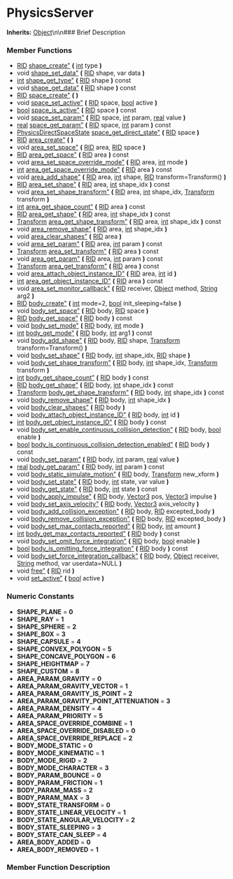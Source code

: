 #  PhysicsServer  
**Inherits:** [Object](class_object)\\n\\n###  Brief Description  

###  Member Functions 
  * [RID](class_rid) [shape_create"](#shape_create) **(** [int](class_int) type  **)**
  * void [shape_set_data"](#shape_set_data) **(** [RID](class_rid) shape, var data  **)**
  * [int](class_int) [shape_get_type"](#shape_get_type) **(** [RID](class_rid) shape  **)** const
  * void [shape_get_data"](#shape_get_data) **(** [RID](class_rid) shape  **)** const
  * [RID](class_rid) [space_create"](#space_create) **(** **)**
  * void [space_set_active"](#space_set_active) **(** [RID](class_rid) space, [bool](class_bool) active  **)**
  * [bool](class_bool) [space_is_active"](#space_is_active) **(** [RID](class_rid) space  **)** const
  * void [space_set_param"](#space_set_param) **(** [RID](class_rid) space, [int](class_int) param, [real](class_real) value  **)**
  * [real](class_real) [space_get_param"](#space_get_param) **(** [RID](class_rid) space, [int](class_int) param  **)** const
  * [PhysicsDirectSpaceState](class_physicsdirectspacestate) [space_get_direct_state"](#space_get_direct_state) **(** [RID](class_rid) space  **)**
  * [RID](class_rid) [area_create"](#area_create) **(** **)**
  * void [area_set_space"](#area_set_space) **(** [RID](class_rid) area, [RID](class_rid) space  **)**
  * [RID](class_rid) [area_get_space"](#area_get_space) **(** [RID](class_rid) area  **)** const
  * void [area_set_space_override_mode"](#area_set_space_override_mode) **(** [RID](class_rid) area, [int](class_int) mode  **)**
  * [int](class_int) [area_get_space_override_mode"](#area_get_space_override_mode) **(** [RID](class_rid) area  **)** const
  * void [area_add_shape"](#area_add_shape) **(** [RID](class_rid) area, [int](class_int) shape, [RID](class_rid) transform=Transform()  **)**
  * [RID](class_rid) [area_set_shape"](#area_set_shape) **(** [RID](class_rid) area, [int](class_int) shape_idx  **)** const
  * void [area_set_shape_transform"](#area_set_shape_transform) **(** [RID](class_rid) area, [int](class_int) shape_idx, [Transform](class_transform) transform  **)**
  * [int](class_int) [area_get_shape_count"](#area_get_shape_count) **(** [RID](class_rid) area  **)** const
  * [RID](class_rid) [area_get_shape"](#area_get_shape) **(** [RID](class_rid) area, [int](class_int) shape_idx  **)** const
  * [Transform](class_transform) [area_get_shape_transform"](#area_get_shape_transform) **(** [RID](class_rid) area, [int](class_int) shape_idx  **)** const
  * void [area_remove_shape"](#area_remove_shape) **(** [RID](class_rid) area, [int](class_int) shape_idx  **)**
  * void [area_clear_shapes"](#area_clear_shapes) **(** [RID](class_rid) area  **)**
  * void [area_set_param"](#area_set_param) **(** [RID](class_rid) area, [int](class_int) param  **)** const
  * [Transform](class_transform) [area_set_transform"](#area_set_transform) **(** [RID](class_rid) area  **)** const
  * void [area_get_param"](#area_get_param) **(** [RID](class_rid) area, [int](class_int) param  **)** const
  * [Transform](class_transform) [area_get_transform"](#area_get_transform) **(** [RID](class_rid) area  **)** const
  * void [area_attach_object_instance_ID"](#area_attach_object_instance_ID) **(** [RID](class_rid) area, [int](class_int) id  **)**
  * [int](class_int) [area_get_object_instance_ID"](#area_get_object_instance_ID) **(** [RID](class_rid) area  **)** const
  * void [area_set_monitor_callback"](#area_set_monitor_callback) **(** [RID](class_rid) receiver, [Object](class_object) method, [String](class_string) arg2  **)**
  * [RID](class_rid) [body_create"](#body_create) **(** [int](class_int) mode=2, [bool](class_bool) init_sleeping=false  **)**
  * void [body_set_space"](#body_set_space) **(** [RID](class_rid) body, [RID](class_rid) space  **)**
  * [RID](class_rid) [body_get_space"](#body_get_space) **(** [RID](class_rid) body  **)** const
  * void [body_set_mode"](#body_set_mode) **(** [RID](class_rid) body, [int](class_int) mode  **)**
  * [int](class_int) [body_get_mode"](#body_get_mode) **(** [RID](class_rid) body, [int](class_int) arg1  **)** const
  * void [body_add_shape"](#body_add_shape) **(** [RID](class_rid) body, [RID](class_rid) shape, [Transform](class_transform) transform=Transform()  **)**
  * void [body_set_shape"](#body_set_shape) **(** [RID](class_rid) body, [int](class_int) shape_idx, [RID](class_rid) shape  **)**
  * void [body_set_shape_transform"](#body_set_shape_transform) **(** [RID](class_rid) body, [int](class_int) shape_idx, [Transform](class_transform) transform  **)**
  * [int](class_int) [body_get_shape_count"](#body_get_shape_count) **(** [RID](class_rid) body  **)** const
  * [RID](class_rid) [body_get_shape"](#body_get_shape) **(** [RID](class_rid) body, [int](class_int) shape_idx  **)** const
  * [Transform](class_transform) [body_get_shape_transform"](#body_get_shape_transform) **(** [RID](class_rid) body, [int](class_int) shape_idx  **)** const
  * void [body_remove_shape"](#body_remove_shape) **(** [RID](class_rid) body, [int](class_int) shape_idx  **)**
  * void [body_clear_shapes"](#body_clear_shapes) **(** [RID](class_rid) body  **)**
  * void [body_attach_object_instance_ID"](#body_attach_object_instance_ID) **(** [RID](class_rid) body, [int](class_int) id  **)**
  * [int](class_int) [body_get_object_instance_ID"](#body_get_object_instance_ID) **(** [RID](class_rid) body  **)** const
  * void [body_set_enable_continuous_collision_detection"](#body_set_enable_continuous_collision_detection) **(** [RID](class_rid) body, [bool](class_bool) enable  **)**
  * [bool](class_bool) [body_is_continuous_collision_detection_enabled"](#body_is_continuous_collision_detection_enabled) **(** [RID](class_rid) body  **)** const
  * void [body_set_param"](#body_set_param) **(** [RID](class_rid) body, [int](class_int) param, [real](class_real) value  **)**
  * [real](class_real) [body_get_param"](#body_get_param) **(** [RID](class_rid) body, [int](class_int) param  **)** const
  * void [body_static_simulate_motion"](#body_static_simulate_motion) **(** [RID](class_rid) body, [Transform](class_transform) new_xform  **)**
  * void [body_set_state"](#body_set_state) **(** [RID](class_rid) body, [int](class_int) state, var value  **)**
  * void [body_get_state"](#body_get_state) **(** [RID](class_rid) body, [int](class_int) state  **)** const
  * void [body_apply_impulse"](#body_apply_impulse) **(** [RID](class_rid) body, [Vector3](class_vector3) pos, [Vector3](class_vector3) impulse  **)**
  * void [body_set_axis_velocity"](#body_set_axis_velocity) **(** [RID](class_rid) body, [Vector3](class_vector3) axis_velocity  **)**
  * void [body_add_collision_exception"](#body_add_collision_exception) **(** [RID](class_rid) body, [RID](class_rid) excepted_body  **)**
  * void [body_remove_collision_exception"](#body_remove_collision_exception) **(** [RID](class_rid) body, [RID](class_rid) excepted_body  **)**
  * void [body_set_max_contacts_reported"](#body_set_max_contacts_reported) **(** [RID](class_rid) body, [int](class_int) amount  **)**
  * [int](class_int) [body_get_max_contacts_reported"](#body_get_max_contacts_reported) **(** [RID](class_rid) body  **)** const
  * void [body_set_omit_force_integration"](#body_set_omit_force_integration) **(** [RID](class_rid) body, [bool](class_bool) enable  **)**
  * [bool](class_bool) [body_is_omitting_force_integration"](#body_is_omitting_force_integration) **(** [RID](class_rid) body  **)** const
  * void [body_set_force_integration_callback"](#body_set_force_integration_callback) **(** [RID](class_rid) body, [Object](class_object) receiver, [String](class_string) method, var userdata=NULL  **)**
  * void [free"](#free) **(** [RID](class_rid) rid  **)**
  * void [set_active"](#set_active) **(** [bool](class_bool) active  **)**
###  Numeric Constants  
  * **SHAPE_PLANE** = **0**
  * **SHAPE_RAY** = **1**
  * **SHAPE_SPHERE** = **2**
  * **SHAPE_BOX** = **3**
  * **SHAPE_CAPSULE** = **4**
  * **SHAPE_CONVEX_POLYGON** = **5**
  * **SHAPE_CONCAVE_POLYGON** = **6**
  * **SHAPE_HEIGHTMAP** = **7**
  * **SHAPE_CUSTOM** = **8**
  * **AREA_PARAM_GRAVITY** = **0**
  * **AREA_PARAM_GRAVITY_VECTOR** = **1**
  * **AREA_PARAM_GRAVITY_IS_POINT** = **2**
  * **AREA_PARAM_GRAVITY_POINT_ATTENUATION** = **3**
  * **AREA_PARAM_DENSITY** = **4**
  * **AREA_PARAM_PRIORITY** = **5**
  * **AREA_SPACE_OVERRIDE_COMBINE** = **1**
  * **AREA_SPACE_OVERRIDE_DISABLED** = **0**
  * **AREA_SPACE_OVERRIDE_REPLACE** = **2**
  * **BODY_MODE_STATIC** = **0**
  * **BODY_MODE_KINEMATIC** = **1**
  * **BODY_MODE_RIGID** = **2**
  * **BODY_MODE_CHARACTER** = **3**
  * **BODY_PARAM_BOUNCE** = **0**
  * **BODY_PARAM_FRICTION** = **1**
  * **BODY_PARAM_MASS** = **2**
  * **BODY_PARAM_MAX** = **3**
  * **BODY_STATE_TRANSFORM** = **0**
  * **BODY_STATE_LINEAR_VELOCITY** = **1**
  * **BODY_STATE_ANGULAR_VELOCITY** = **2**
  * **BODY_STATE_SLEEPING** = **3**
  * **BODY_STATE_CAN_SLEEP** = **4**
  * **AREA_BODY_ADDED** = **0**
  * **AREA_BODY_REMOVED** = **1**
###  Member Function Description  
